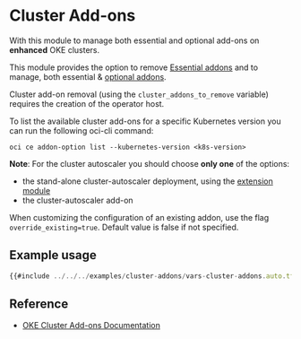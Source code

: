 # Cluster Add-ons

With this module to manage both essential and optional add-ons on **enhanced** OKE clusters. 

This module provides the option to remove [Essential addons](https://docs.oracle.com/en-us/iaas/Content/ContEng/Tasks/contengintroducingclusteraddons.htm#contengintroducingclusteraddons__section-essential-addons) and to manage, both essential & [optional addons](https://docs.oracle.com/en-us/iaas/Content/ContEng/Tasks/contengintroducingclusteraddons.htm#contengintroducingclusteraddons__section-optional-addons).

Cluster add-on removal (using the `cluster_addons_to_remove` variable) requires the creation of the operator host.

To list the available cluster add-ons for a specific Kubernetes version you can run the following oci-cli command:

```
oci ce addon-option list --kubernetes-version <k8s-version>
```

**Note**: For the cluster autoscaler you should choose **only one** of the options:
- the stand-alone cluster-autoscaler deployment, using the [extension module](./extensions_cluster_autoscaler.md)
- the cluster-autoscaler add-on

When customizing the configuration of an existing addon, use the flag `override_existing=true`. Default value is false if not specified.

## Example usage
```javascript
{{#include ../../../examples/cluster-addons/vars-cluster-addons.auto.tfvars:4:}}
```

## Reference
* [OKE Cluster Add-ons Documentation](https://docs.oracle.com/en-us/iaas/Content/ContEng/Tasks/contengconfiguringclusteraddons.htm)
